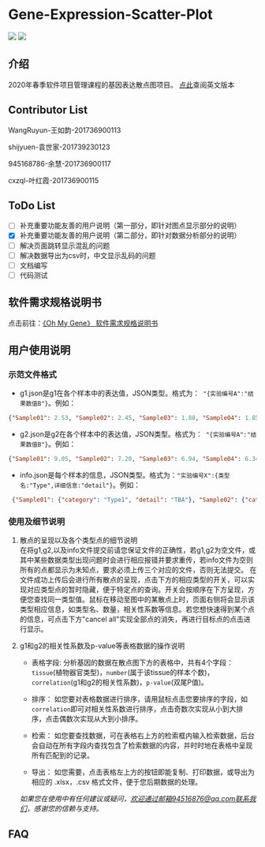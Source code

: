 # Gene-Expression-Scatter-Plot
<img src="https://img.shields.io/badge/language-javascript-F1E05A.svg"/>        <img src="https://img.shields.io/github/last-commit/lanlab-org/GeneExpressionScatterPlot-Yu-Ye/叶红霞-201736900115-ContributorList.svg"/>

## 介绍
2020年春季软件项目管理课程的基因表达散点图项目。
[点此](https://github.com/lanlab-org/GeneExpressionScatterPlot-Yu-Ye/blob/叶红霞-201736900115-ContributorList/README_en.md)查阅英文版本

## Contributor List

WangRuyun-王如韵-201736900113

shijyuen-袁世家-201739230123

945168786-余慧-201736900117

cxzql-叶红霞-201736900115

## ToDo List

- [ ] 补充重要功能友善的用户说明（第一部分，即针对图点显示部分的说明）
- [x] 补充重要功能友善的用户说明（第二部分，即针对数据分析部分的说明）
- [ ] 解决页面跳转显示混乱的问题
- [ ] 解决数据导出为csv时，中文显示乱码的问题
- [ ] 文档编写
- [ ] 代码测试

## 软件需求规格说明书

点击前往：[《Oh My Gene》 软件需求规格说明书](https://omg-se-201736900117.readthedocs.io/en/latest/)

## 用户使用说明

### 示范文件格式

* g1.json是g1在各个样本中的表达值，JSON类型。格式为：` "{实验编号A":"结果数值B"}`。例如：

```json
{"Sample01": 2.53, "Sample02": 2.45, "Sample03": 1.88, "Sample04": 1.85, "Sample05": 1.94}
```

* g2.json是g2在各个样本中的表达值，JSON类型。格式为：` "{实验编号A":"结果数值B"}`。例如：

```json
{"Sample01": 9.05, "Sample02": 7.20, "Sample03": 6.94, "Sample04": 6.34, "Sample05": 6.78}
```

* info.json是每个样本的信息，JSON类型。格式为：`"实验编号X":{类型名:"Type",详细信息:"detail"}`。例如：

```json
 {"Sample01": {"category": "Type1", "detail": "TBA"}, "Sample02": {"category": "Type1", "detail": "TBA"}, "Sample03": {"category": "Type1", "detail": "TBA"}, "Sample04": {"category": "Type1", "detail": "TBA"}, "Sample05": {"category": "Type1", "detail": "TBA"}}
```



### 使用及细节说明

1. 散点的呈现以及各个类型点的细节说明 						
    			在将g1,g2,以及info文件提交前请您保证文件的正确性，若g1,g2为空文件，或其中某些数据类型出现问题时会进行相应报错并要求重传，若info文件为空则所有的点都显示为未知点，要求必须上传三个对应的文件，否则无法提交。
     		在文件成功上传后会进行所有散点的呈现，点击下方的相应类型的开关，可以实现对应类型点的暂时隐藏，便于特定点的查询。开关会按顺序在下方呈现，方便您查找同一类型值。鼠标在移动至图中的某散点上时，页面右侧将会显示该类型相应信息，如类型名、数量，相关性系数等信息。若您想快速得到某个点的信息，可点击下方"cancel all"实现全部点的消失，再进行目标点的点击进行显示。

2. g1和g2的相关性系数及p-value等表格数据的操作说明
     * 表格字段:
         分析基因的数据在散点图下方的表格中，共有4个字段：`tissue`(植物器官类型)，`number`(属于该tissue的样本个数)，`correlation`(g1和g2的相关性系数)，`p-value`(双尾P值)。

     * 排序：
         如您要对表格数据进行排序，请用鼠标点击您要排序的字段，如`correlation`即可对相关性系数进行排序，点击奇数次实现从小到大排序，点击偶数次实现从大到小排序。
     * 检索：
         如您要查找数据，可在表格右上方的检索框内输入检索数据，后台会自动在所有字段内查找包含了检索数据的内容，并时时地在表格中呈现所有匹配到的记录。
     * 导出：
         如您需要，点击表格左上方的按钮即能复制、打印数据，或导出为相应的 .xlsx，.csv 格式文件，便于您后期数据的处理。

     *如果您在使用中有任何建议或疑问，欢迎通过邮箱94516876@qq.com联系我们，感谢您的信赖与支持。*

## FAQ